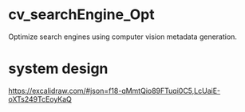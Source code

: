 # cv_searchEngine_Opt
Optimize search engines using computer vision metadata generation.

# system design
https://excalidraw.com/#json=f18-qMmtQio89FTuqi0C5,LcUaiE-oXTs249TcEoyKaQ
